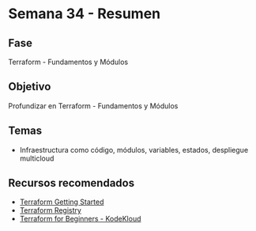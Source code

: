 # Semana 34 - Resumen

## Fase
Terraform - Fundamentos y Módulos

## Objetivo
Profundizar en Terraform - Fundamentos y Módulos

## Temas
- Infraestructura como código, módulos, variables, estados, despliegue multicloud

## Recursos recomendados
- [Terraform Getting Started](https://developer.hashicorp.com/terraform/tutorials/aws-get-started)
- [Terraform Registry](https://registry.terraform.io/)
- [Terraform for Beginners - KodeKloud](https://kodekloud.com/courses/terraform-for-beginners/)
